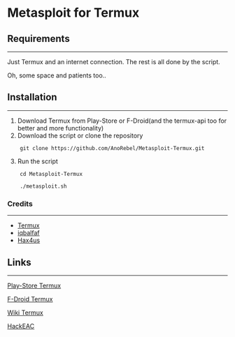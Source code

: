 # Metasploit for Termux


## Requirements
***

Just Termux and an internet connection. The rest is all done by the script.

Oh, some space and patients too..

## Installation
---

1. Download Termux from Play-Store or F-Droid(and the termux-api too for better and more functionality)
2. Download the script or clone the repository

```shell
	git clone https://github.com/AnoRebel/Metasploit-Termux.git
```

3. Run the script


```shell
	cd Metasploit-Termux
			
	./metasploit.sh
```

### Credits
---

* [Termux](https://termux.com/)
* [iqbalfaf](https://github.com/iqbalfaf/)
* [Hax4us](https://github.com/Hax4us/)

## Links
___

[Play-Store Termux](https://play.google.com/store/apps/details?id=com.termux)

[F-Droid Termux](https://f-droid.org/repository/browse/?fdid=com.termux)

[Wiki Termux](https://wiki.termux.com/wiki/)

[HackEAC](https://www.hackeac.com)
